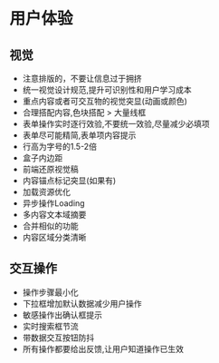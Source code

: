 # 用户体验
## 视觉

* 注意排版的，不要让信息过于拥挤
* 统一视觉设计规范,提升可识别性和用户学习成本
* 重点内容或者可交互物的视觉突显(动画或颜色)
* 合理搭配内容,色块搭配 > 大量线框
* 表单操作实时逐行效验,不要统一效验,尽量减少必填项
* 表单尽可能精简,表单项内容提示
* 行高为字号的1.5-2倍
* 盒子内边距
* 前端还原视觉稿
* 内容锚点标记突显(如果有)
* 加载资源优化
* 异步操作Loading
* 多内容文本域摘要
* 合并相似的功能
* 内容区域分类清晰

## 交互操作

* 操作步骤最小化
* 下拉框增加默认数据减少用户操作
* 敏感操作出确认框提示
* 实时搜索框节流
* 带数据交互按钮防抖
* 所有操作都要给出反馈,让用户知道操作已生效
